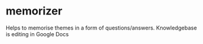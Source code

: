 # memorizer
Helps to memorise themes in a form of questions/answers. Knowledgebase is editing in Google Docs

